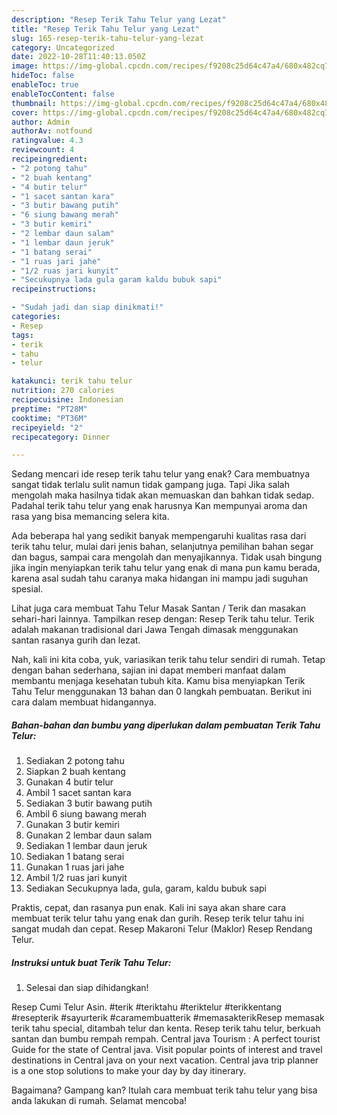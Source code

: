 ```yaml
---
description: "Resep Terik Tahu Telur yang Lezat"
title: "Resep Terik Tahu Telur yang Lezat"
slug: 165-resep-terik-tahu-telur-yang-lezat
category: Uncategorized
date: 2022-10-28T11:40:13.050Z
image: https://img-global.cpcdn.com/recipes/f9208c25d64c47a4/680x482cq70/terik-tahu-telur-foto-resep-utama.jpg
hideToc: false
enableToc: true
enableTocContent: false
thumbnail: https://img-global.cpcdn.com/recipes/f9208c25d64c47a4/680x482cq70/terik-tahu-telur-foto-resep-utama.jpg
cover: https://img-global.cpcdn.com/recipes/f9208c25d64c47a4/680x482cq70/terik-tahu-telur-foto-resep-utama.jpg
author: Admin
authorAv: notfound
ratingvalue: 4.3
reviewcount: 4
recipeingredient:
- "2 potong tahu"
- "2 buah kentang"
- "4 butir telur"
- "1 sacet santan kara"
- "3 butir bawang putih"
- "6 siung bawang merah"
- "3 butir kemiri"
- "2 lembar daun salam"
- "1 lembar daun jeruk"
- "1 batang serai"
- "1 ruas jari jahe"
- "1/2 ruas jari kunyit"
- "Secukupnya lada gula garam kaldu bubuk sapi"
recipeinstructions:

- "Sudah jadi dan siap dinikmati!"
categories:
- Resep
tags:
- terik
- tahu
- telur

katakunci: terik tahu telur 
nutrition: 270 calories
recipecuisine: Indonesian
preptime: "PT28M"
cooktime: "PT36M"
recipeyield: "2"
recipecategory: Dinner

---
```



Sedang mencari ide resep terik tahu telur yang enak? Cara membuatnya sangat tidak terlalu sulit namun tidak gampang juga. Tapi Jika salah mengolah maka hasilnya tidak akan memuaskan dan bahkan tidak sedap. Padahal terik tahu telur yang enak harusnya Kan mempunyai aroma dan rasa yang bisa memancing selera kita.


Ada beberapa hal yang sedikit banyak mempengaruhi kualitas rasa dari terik tahu telur, mulai dari jenis bahan, selanjutnya pemilihan bahan segar dan bagus, sampai cara mengolah dan menyajikannya. Tidak usah bingung jika ingin menyiapkan terik tahu telur yang enak di mana pun kamu berada, karena asal sudah tahu caranya maka hidangan ini mampu jadi suguhan spesial.

Lihat juga cara membuat Tahu Telur Masak Santan / Terik dan masakan sehari-hari lainnya. Tampilkan resep dengan: Resep Terik tahu telur. Terik adalah makanan tradisional dari Jawa Tengah dimasak menggunakan santan rasanya gurih dan lezat.


Nah, kali ini kita coba, yuk, variasikan terik tahu telur sendiri di rumah. Tetap dengan bahan sederhana, sajian ini dapat memberi manfaat dalam membantu menjaga kesehatan tubuh kita. Kamu bisa menyiapkan Terik Tahu Telur menggunakan 13 bahan dan 0 langkah pembuatan. Berikut ini cara dalam membuat hidangannya.

<!--inarticleads1-->

##### Bahan-bahan dan bumbu yang diperlukan dalam pembuatan Terik Tahu Telur:

1. Sediakan 2 potong tahu
1. Siapkan 2 buah kentang
1. Gunakan 4 butir telur
1. Ambil 1 sacet santan kara
1. Sediakan 3 butir bawang putih
1. Ambil 6 siung bawang merah
1. Gunakan 3 butir kemiri
1. Gunakan 2 lembar daun salam
1. Sediakan 1 lembar daun jeruk
1. Sediakan 1 batang serai
1. Gunakan 1 ruas jari jahe
1. Ambil 1/2 ruas jari kunyit
1. Sediakan Secukupnya lada, gula, garam, kaldu bubuk sapi


Praktis, cepat, dan rasanya pun enak. Kali ini saya akan share cara membuat terik telur tahu yang enak dan gurih. Resep terik telur tahu ini sangat mudah dan cepat. Resep Makaroni Telur (Maklor) Resep Rendang Telur. 

<!--inarticleads2-->

##### Instruksi untuk buat Terik Tahu Telur:


1. Selesai dan siap dihidangkan!

Resep Cumi Telur Asin. #terik #teriktahu #teriktelur #terikkentang #resepterik #sayurterik #caramembuatterik #memasakterikResep memasak terik tahu special, ditambah telur dan kenta. Resep terik tahu telur, berkuah santan dan bumbu rempah rempah. Central java Tourism : A perfect tourist Guide for the state of Central java. Visit popular points of interest and travel destinations in Central java on your next vacation. Central java trip planner is a one stop solutions to make your day by day itinerary. 

Bagaimana? Gampang kan? Itulah cara membuat terik tahu telur yang bisa anda lakukan di rumah. Selamat mencoba!

